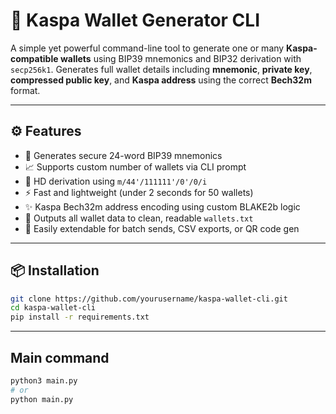 # 🧬 Kaspa Wallet Generator CLI

A simple yet powerful command-line tool to generate one or many **Kaspa-compatible wallets** using BIP39 mnemonics and BIP32 derivation with `secp256k1`. Generates full wallet details including **mnemonic**, **private key**, **compressed public key**, and **Kaspa address** using the correct **Bech32m** format.

---

## ⚙️ Features

- 🔐 Generates secure 24-word BIP39 mnemonics
- 📈 Supports custom number of wallets via CLI prompt
- 🧠 HD derivation using `m/44'/111111'/0'/0/i`
- ⚡ Fast and lightweight (under 2 seconds for 50 wallets)
- ✨ Kaspa Bech32m address encoding using custom BLAKE2b logic
- 💾 Outputs all wallet data to clean, readable `wallets.txt`
- 🧰 Easily extendable for batch sends, CSV exports, or QR code gen

---

## 📦 Installation

```bash
git clone https://github.com/yourusername/kaspa-wallet-cli.git
cd kaspa-wallet-cli
pip install -r requirements.txt
````
---

## Main command
```bash
python3 main.py
# or
python main.py


